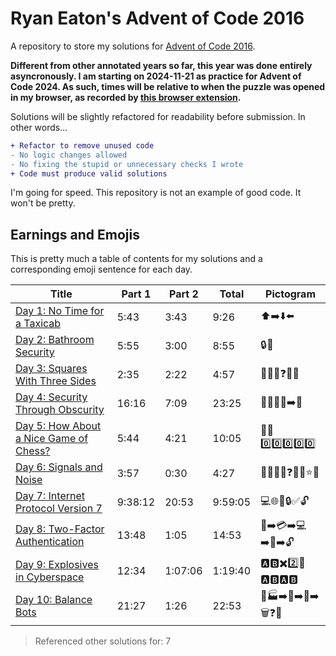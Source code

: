 # Ryan Eaton's Advent of Code 2016

A repository to store my solutions for [Advent of Code 2016](https://adventofcode.com/2016).

**Different from other annotated years so far, this year was done entirely asyncronously. I am starting on 2024-11-21 as practice for Advent of Code 2024. As such, times will be relative to when the puzzle was opened in my browser, as recorded by [this browser extension](https://chromewebstore.google.com/detail/advent-of-code-part-2-tim/fhmjpoppaplfhgnknpbaaklgdnnimfbn?pli=1).**

Solutions will be slightly refactored for readability before submission. In other words...

```diff
+ Refactor to remove unused code
- No logic changes allowed
- No fixing the stupid or unnecessary checks I wrote
+ Code must produce valid solutions
```

I'm going for speed. This repository is not an example of good code. It won't be pretty.

## Earnings and Emojis

This is pretty much a table of contents for my solutions and a corresponding emoji sentence for each day.

| Title                                                | Part 1  | Part 2  | Total   | Pictogram        |
|------------------------------------------------------|---------|---------|---------|------------------|
| [Day 1: No Time for a Taxicab](notes/1.md)           | 5:43    | 3:43    | 9:26    | ⬆️➡️⬇️⬅️             |
| [Day 2: Bathroom Security](notes/2.md)               | 5:55    | 3:00    | 8:55    | 🔒🚽             |
| [Day 3: Squares With Three Sides](notes/3.md)        | 2:35    | 2:22    | 4:57    | 📏📏📏❓🟰📐      |
| [Day 4: Security Through Obscurity](notes/4.md)      | 16:16   | 7:09    | 23:25   | 🚪🔑🧮🔤➡️🎁      |
| [Day 5: How About a Nice Game of Chess?](notes/5.md) | 5:44    | 4:21    | 10:05   | 🤬🟰0️⃣0️⃣0️⃣0️⃣0️⃣        |
| [Day 6: Signals and Noise](notes/6.md)               | 3:57    | 0:30    | 4:27    | 🎅📡📶❌❓🔤✅⭐🎄   |
| [Day 7: Internet Protocol Version 7](notes/7.md)     | 9:38:12 | 20:53   | 9:59:05 | 💻🌐🔢🔒✅🔓      |
| [Day 8: Two-Factor Authentication](notes/8.md)       | 13:48   | 1:05    | 14:53   | 🚪➡️💳➡️💻➡️🔢➡️🔓   |
| [Day 9: Explosives in Cyberspace](notes/9.md)        | 12:34   | 1:07:06 | 1:19:40 | 🅰️🅱️✖️2️⃣🟰🅰️🅱️🅰️🅱️ |
| [Day 10: Balance Bots](notes/10.md)                  | 21:27   | 1:26    | 22:53   | 🤖🏭➡️🔢➡️🤖➡️🗑️❓🤖 |

> Referenced other solutions for: 7
